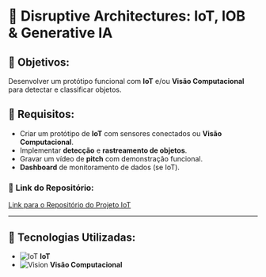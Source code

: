 # 🤖 **Disruptive Architectures: IoT, IOB & Generative IA**

## 🔶 **Objetivos:**
Desenvolver um protótipo funcional com **IoT** e/ou **Visão Computacional** para detectar e classificar objetos.

## 🔧 **Requisitos:**
- Criar um protótipo de **IoT** com sensores conectados ou **Visão Computacional**.
- Implementar **detecção** e **rastreamento de objetos**.
- Gravar um vídeo de **pitch** com demonstração funcional.
- **Dashboard** de monitoramento de dados (se IoT).

### 📂 **Link do Repositório:**  
[Link para o Repositório do Projeto IoT](https://www.i-scoop.eu/internet-of-things-iot/)

---

## 🎨 **Tecnologias Utilizadas:**
- ![IoT](https://upload.wikimedia.org/wikipedia/commons/3/32/Internet_of_things_logo.png) **IoT**
- ![Vision](https://upload.wikimedia.org/wikipedia/commons/2/25/OpenCV_Logo_2016.png) **Visão Computacional**
